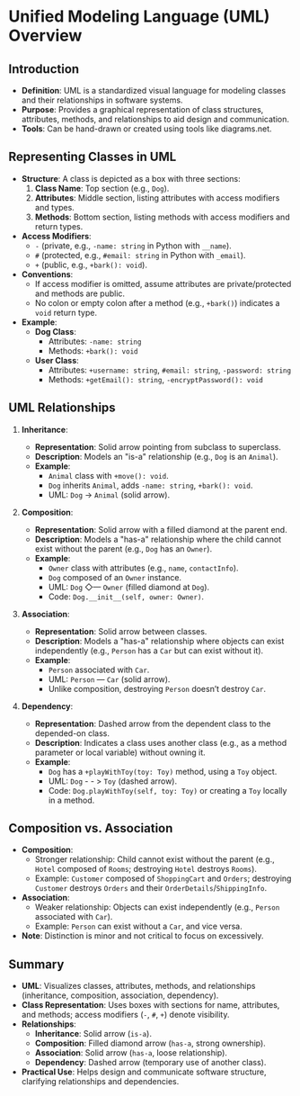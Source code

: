 # Unified Modeling Language (UML) Overview

## Introduction
- **Definition**: UML is a standardized visual language for modeling classes and their relationships in software systems.
- **Purpose**: Provides a graphical representation of class structures, attributes, methods, and relationships to aid design and communication.
- **Tools**: Can be hand-drawn or created using tools like diagrams.net.

## Representing Classes in UML
- **Structure**: A class is depicted as a box with three sections:
  1. **Class Name**: Top section (e.g., `Dog`).
  2. **Attributes**: Middle section, listing attributes with access modifiers and types.
  3. **Methods**: Bottom section, listing methods with access modifiers and return types.
- **Access Modifiers**:
  - `-` (private, e.g., `-name: string` in Python with `__name`).
  - `#` (protected, e.g., `#email: string` in Python with `_email`).
  - `+` (public, e.g., `+bark(): void`).
- **Conventions**:
  - If access modifier is omitted, assume attributes are private/protected and methods are public.
  - No colon or empty colon after a method (e.g., `+bark()`) indicates a `void` return type.
- **Example**:
  - **Dog Class**:
    - Attributes: `-name: string`
    - Methods: `+bark(): void`
  - **User Class**:
    - Attributes: `+username: string`, `#email: string`, `-password: string`
    - Methods: `+getEmail(): string`, `-encryptPassword(): void`

## UML Relationships
1. **Inheritance**:
   - **Representation**: Solid arrow pointing from subclass to superclass.
   - **Description**: Models an "is-a" relationship (e.g., `Dog` is an `Animal`).
   - **Example**:
     - `Animal` class with `+move(): void`.
     - `Dog` inherits `Animal`, adds `-name: string`, `+bark(): void`.
     - UML: `Dog` → `Animal` (solid arrow).

2. **Composition**:
   - **Representation**: Solid arrow with a filled diamond at the parent end.
   - **Description**: Models a "has-a" relationship where the child cannot exist without the parent (e.g., `Dog` has an `Owner`).
   - **Example**:
     - `Owner` class with attributes (e.g., `name`, `contactInfo`).
     - `Dog` composed of an `Owner` instance.
     - UML: `Dog` ◇— `Owner` (filled diamond at `Dog`).
     - Code: `Dog.__init__(self, owner: Owner)`.

3. **Association**:
   - **Representation**: Solid arrow between classes.
   - **Description**: Models a "has-a" relationship where objects can exist independently (e.g., `Person` has a `Car` but can exist without it).
   - **Example**:
     - `Person` associated with `Car`.
     - UML: `Person` — `Car` (solid arrow).
     - Unlike composition, destroying `Person` doesn’t destroy `Car`.

4. **Dependency**:
   - **Representation**: Dashed arrow from the dependent class to the depended-on class.
   - **Description**: Indicates a class uses another class (e.g., as a method parameter or local variable) without owning it.
   - **Example**:
     - `Dog` has a `+playWithToy(toy: Toy)` method, using a `Toy` object.
     - UML: `Dog` - - > `Toy` (dashed arrow).
     - Code: `Dog.playWithToy(self, toy: Toy)` or creating a `Toy` locally in a method.

## Composition vs. Association
- **Composition**:
  - Stronger relationship: Child cannot exist without the parent (e.g., `Hotel` composed of `Rooms`; destroying `Hotel` destroys `Rooms`).
  - Example: `Customer` composed of `ShoppingCart` and `Orders`; destroying `Customer` destroys `Orders` and their `OrderDetails`/`ShippingInfo`.
- **Association**:
  - Weaker relationship: Objects can exist independently (e.g., `Person` associated with `Car`).
  - Example: `Person` can exist without a `Car`, and vice versa.
- **Note**: Distinction is minor and not critical to focus on excessively.

## Summary
- **UML**: Visualizes classes, attributes, methods, and relationships (inheritance, composition, association, dependency).
- **Class Representation**: Uses boxes with sections for name, attributes, and methods; access modifiers (`-`, `#`, `+`) denote visibility.
- **Relationships**:
  - **Inheritance**: Solid arrow (`is-a`).
  - **Composition**: Filled diamond arrow (`has-a`, strong ownership).
  - **Association**: Solid arrow (`has-a`, loose relationship).
  - **Dependency**: Dashed arrow (temporary use of another class).
- **Practical Use**: Helps design and communicate software structure, clarifying relationships and dependencies.
